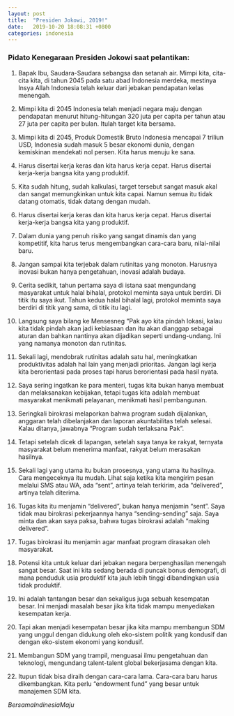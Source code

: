 ```yaml
---
layout: post
title:  "Presiden Jokowi, 2019!"
date:   2019-10-20 18:08:31 +0800
categories: indonesia
---
```


### Pidato Kenegaraan Presiden Jokowi saat pelantikan:

1. Bapak Ibu, Saudara-Saudara sebangsa dan setanah air. Mimpi kita, cita-cita kita, di tahun 2045 pada satu abad Indonesia merdeka, mestinya Insya Allah Indonesia telah keluar dari jebakan pendapatan kelas menengah. 

2.	Mimpi kita di 2045 Indonesia telah menjadi negara maju dengan pendapatan menurut hitung-hitungan 320 juta per capita per tahun atau 27 juta per capita per bulan. Itulah target kita bersama. 

3.	Mimpi kita di 2045, Produk Domestik Bruto Indonesia mencapai 7 triliun USD, Indonesia sudah masuk 5 besar ekonomi dunia, dengan kemiskinan mendekati nol persen. Kita harus menuju ke sana. 

5.	Harus disertai kerja keras dan kita harus kerja cepat.  Harus disertai kerja-kerja bangsa kita yang produktif. 

4.	Kita sudah hitung, sudah kalkulasi, target tersebut sangat masuk akal dan sangat memungkinkan untuk kita capai. Namun semua itu tidak datang otomatis, tidak datang dengan mudah. 

5.	Harus disertai kerja keras dan kita harus kerja cepat.  Harus disertai kerja-kerja bangsa kita yang produktif. 

6.	Dalam dunia yang penuh risiko yang sangat dinamis dan yang kompetitif, kita harus terus mengembangkan cara-cara baru, nilai-nilai baru. 

7.	Jangan sampai kita terjebak dalam rutinitas yang monoton. Harusnya inovasi bukan hanya pengetahuan, inovasi adalah budaya. 

8.	Cerita sedikit, tahun pertama saya di istana saat mengundang masyarakat untuk halal bihalal, protokol meminta saya untuk berdiri. Di titik itu saya ikut. Tahun kedua halal bihalal lagi, protokol meminta saya berdiri di titik yang sama, di titik itu lagi. 

9.	Langsung saya bilang ke Mensesneg “Pak ayo kita pindah lokasi, kalau kita tidak pindah akan jadi kebiasaan dan itu akan dianggap sebagai aturan dan bahkan nantinya akan dijadikan seperti undang-undang. Ini yang namanya monoton dan rutinitas. 

10.	Sekali lagi, mendobrak rutinitas adalah satu hal, meningkatkan produktivitas adalah hal lain yang menjadi prioritas. Jangan lagi kerja kita berorientasi pada proses tapi harus berorientasi pada hasil nyata. 

11.	Saya sering ingatkan ke para menteri, tugas kita bukan hanya membuat dan melaksanakan kebijakan, tetapi tugas kita adalah membuat masyarakat menikmati pelayanan, menikmati hasil pembangunan. 

12.	Seringkali birokrasi melaporkan bahwa program sudah dijalankan, anggaran telah dibelanjakan dan laporan akuntabilitas telah selesai. Kalau ditanya, jawabnya “Program sudah terlaksana Pak”.

13.	Tetapi setelah dicek di lapangan, setelah saya tanya ke rakyat, ternyata masyarakat belum menerima manfaat, rakyat belum merasakan hasilnya. 

14.	Sekali lagi yang utama itu bukan prosesnya, yang utama itu hasilnya. Cara mengeceknya itu mudah. Lihat saja ketika kita mengirim pesan melalui SMS atau WA, ada “sent”, artinya telah terkirim, ada “delivered”, artinya telah diterima. 

15.	Tugas kita itu menjamin “delivered”, bukan hanya menjamin “sent”. Saya tidak mau birokrasi pekerjaannya hanya “sending-sending” saja. Saya minta dan akan saya paksa, bahwa tugas birokrasi adalah “making delivered”. 

16.	Tugas birokrasi itu menjamin agar manfaat program dirasakan oleh masyarakat.

17.	Potensi kita untuk keluar dari jebakan negara berpenghasilan menengah sangat besar. Saat ini kita sedang berada di puncak bonus demografi, di mana penduduk usia produktif kita jauh lebih tinggi dibandingkan usia tidak produktif. 

18.	Ini adalah tantangan besar dan sekaligus juga sebuah kesempatan besar. Ini menjadi masalah besar jika kita tidak mampu menyediakan kesempatan kerja. 

19.	Tapi akan menjadi kesempatan besar jika kita mampu membangun SDM yang unggul dengan didukung oleh eko-sistem politik yang kondusif dan dengan eko-sistem ekonomi yang kondusif. 

21.	Membangun SDM yang trampil, menguasai ilmu pengetahuan dan teknologi, mengundang talent-talent global bekerjasama dengan kita. 

22.	Itupun tidak bisa diraih dengan cara-cara lama. Cara-cara baru harus dikembangkan. Kita perlu “endowment fund” yang besar untuk manajemen SDM kita. 

*BersamaIndinesiaMaju*
